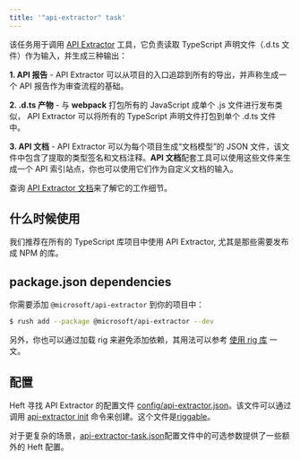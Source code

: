 ```yaml
---
title: '"api-extractor" task'
---
```


该任务用于调用 [API Extractor](@api-extractor/) 工具，它负责读取 TypeScript 声明文件（.d.ts 文件）作为输入，并生成三种输出：

**1. API 报告** - API Extractor 可以从项目的入口追踪到所有的导出，并声称生成一个 API 报告作为审查流程的基础。

**2. .d.ts 产物** - 与 **webpack** 打包所有的 JavaScript 成单个 .js 文件进行发布类似， API Extractor 可以将所有的 TypeScript 声明文件打包到单个 .d.ts 文件中。

**3. API 文档** - API Extractor 可以为每个项目生成“文档模型”的 JSON 文件，该文件中包含了提取的类型签名和文档注释。**API 文档**配套工具可以使用这些文件来生成一个 API 索引站点，你也可以使用它们作为自定义文档的输入。

查询 [API Extractor 文档](@api-extractor/pages/overview/intro/)来了解它的工作细节。

## 什么时候使用

我们推荐在所有的 TypeScript 库项目中使用 API Extractor, 尤其是那些需要发布成 NPM 的库。

## package.json dependencies

你需要添加 `@microsoft/api-extractor` 到你的项目中：

```bash
$ rush add --package @microsoft/api-extractor --dev
```

另外，你也可以通过加载 rig 来避免添加依赖，其用法可以参考 [使用 rig 库](../intro/rig_packages.md) 一文。

## 配置

Heft 寻找 API Extractor 的配置文件 [config/api-extractor.json](@api-extractor/pages/configs/api-extractor_json/)。该文件可以通过调用 [api-extractor init](@api-extractor/pages/commands/api-extractor_init/) 命令来创建。这个文件是[riggable](../intro/rig_packages.md)。

对于更复杂的场景，[api-extractor-task.json](../configs/api-extractor-task_json.md)配置文件中的可选参数提供了一些额外的 Heft 配置。
